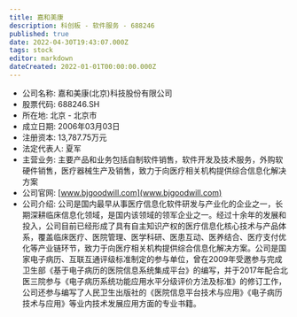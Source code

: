 ```yaml
---
title: 嘉和美康
description: 科创板 - 软件服务 - 688246
published: true
date: 2022-04-30T19:43:07.000Z
tags: stock
editor: markdown
dateCreated: 2022-01-01T00:00:00.000Z
---
```


- 公司名称: 嘉和美康(北京)科技股份有限公司
- 股票代码: 688246.SH
- 所在地: 北京 - 北京市
- 成立日期: 2006年03月03日
- 注册资本: 13,787.75万元
- 法定代表人: 夏军
- 主营业务: 主要产品和业务包括自制软件销售，软件开发及技术服务，外购软硬件销售，医疗器械生产及销售，致力于向医疗相关机构提供综合信息化解决方案
- 公司官网: [www.bjgoodwill.com](www.bjgoodwill.com)
- 公司介绍: 公司是国内最早从事医疗信息化软件研发与产业化的企业之一，长期深耕临床信息化领域，是国内该领域的领军企业之一。经过十余年的发展和投入，公司目前已经形成了具有自主知识产权的医疗信息化核心技术与产品体系，覆盖临床医疗、医院管理、医学科研、医患互动、医养结合、医疗支付优化等产业链环节，致力于向医疗相关机构提供综合信息化解决方案。公司是国家电子病历、互联互通评级标准制定的参与单位，曾在2009年受邀参与完成卫生部《基于电子病历的医院信息系统集成平台》的编写，并于2017年配合北医三院参与《电子病历系统功能应用水平分级评价方法及标准》的修订工作，公司还参与编写了人民卫生出版社的《医院信息平台技术与应用》《电子病历技术与应用》等业内技术发展应用方面的专业书籍。


